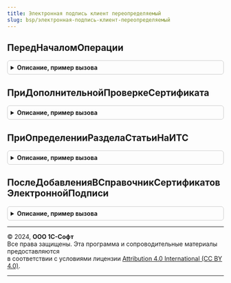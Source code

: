 ```yaml
---
title: Электронная подпись клиент переопределяемый
slug: bsp/электронная-подпись-клиент-переопределяемый
---
```



## ПередНачаломОперации
<details style="margin: 1em 0; padding: 0.5em; border: 1px solid #ccc; border-radius: 6px;">

<summary style="font-weight: bold; cursor: pointer;">Описание, пример вызова</summary>

```bsl

// Вызывается после создания на сервере, но до открытия форм ПодписаниеДанных, РасшифровкаДанных.
// Используется для дополнительных действий, которые требуют серверного вызова, чтобы не
// вызывать сервер лишний раз.
//
// Параметры:
//  Операция          - Строка - строка Подписание или Расшифровка.
//
//  ВходныеПараметры  - Произвольный - значение свойства ПараметрыДополнительныхДействий
//                      параметра ОписаниеДанных методов Подписать, Расшифровать общего
//                      модуля ЭлектроннаяПодписьКлиент.
//
//  ВыходныеПараметры - Произвольный - произвольные данные, которые были возвращены
//                      с сервера из одноименной процедуры общего модуля.
//                      ЭлектроннаяПодписьПереопределяемый.
//
Процедура ПередНачаломОперации(Операция, ВходныеПараметры, ВыходныеПараметры) Экспорт
```

Пример вызова
```bsl
ЭлектроннаяПодписьКлиентПереопределяемый.ПередНачаломОперации(Операция, ВходныеПараметры, ВыходныеПараметры) 
```
</details>

## ПриДополнительнойПроверкеСертификата
<details style="margin: 1em 0; padding: 0.5em; border: 1px solid #ccc; border-radius: 6px;">

<summary style="font-weight: bold; cursor: pointer;">Описание, пример вызова</summary>

```bsl

// Вызывается из формы ПроверкаСертификата, если при создании формы были добавлены дополнительные проверки.
//
// Параметры:
//  Параметры - Структура:
//   * ОжидатьПродолжения   - Булево - возвращаемое значение. Если Истина, тогда дополнительная проверка
//                            будет выполнятся асинхронно, продолжение возобновится после выполнения оповещения.
//                            Начальное значение Ложь.
//   * Оповещение           - ОписаниеОповещения - обработка, которую нужно вызывать для продолжения
//                              после асинхронного выполнения дополнительной проверки.
//   * Сертификат           - СправочникСсылка.СертификатыКлючейЭлектроннойПодписиИШифрования - проверяемый сертификат.
//   * Проверка             - Строка - имя проверки, добавленное в процедуре ПриСозданииФормыПроверкаСертификата
//                              общего модуля ЭлектроннаяПодписьПереопределяемый.
//   * МенеджерКриптографии - МенеджерКриптографии - подготовленный менеджер криптографии для
//                              выполнения проверки.
//                         - Неопределено - если стандартные проверки отключены в процедуре
//                              ПриСозданииФормыПроверкаСертификата общего модуля ЭлектроннаяПодписьПереопределяемый.
//   * ОписаниеОшибки       - Строка - возвращаемое значение. Описание ошибки, полученной при выполнении проверки.
//                              Это описание сможет увидеть пользователь при нажатии на картинку результата.
//   * ЭтоПредупреждение    - Булево - возвращаемое значение. Вид картинки Ошибка/Предупреждение,
//                            начальное значение - Ложь.
//   * Пароль   - Строка - пароль, введенный пользователем.
//                   - Неопределено - если свойство ВводитьПароль установлено в Ложь в процедуре
//                            ПриСозданииФормыПроверкаСертификата общего модуля ЭлектроннаяПодписьПереопределяемый.
//   * РезультатыПроверок   - Структура:
//      * Ключ     - Строка - имя стандартной или дополнительной проверки или имя ошибки. Ключ свойства, содержащего
//                 ошибку, содержит имя проверки с окончанием Ошибка.
//      * Значение - Неопределено - проверка не выполнялась (ОписаниеОшибки осталось Неопределено).
//                 - Булево - результат выполнения дополнительной проверки.
//                 - Строка - когда ключ свойства содержит окончание Ошибка и результат выполненной проверки Ложь,
//                 содержит описание возникшей ошибки.
//
Процедура ПриДополнительнойПроверкеСертификата(Параметры) Экспорт
```

Пример вызова
```bsl
ЭлектроннаяПодписьКлиентПереопределяемый.ПриДополнительнойПроверкеСертификата(Параметры) 
```
</details>

## ПриОпределенииРазделаСтатьиНаИТС
<details style="margin: 1em 0; padding: 0.5em; border: 1px solid #ccc; border-radius: 6px;">

<summary style="font-weight: bold; cursor: pointer;">Описание, пример вызова</summary>

```bsl

// Вызывается при открытии инструкции по работе с программами электронной подписи и шифрования.
//
// Параметры:
//  Раздел - Строка - начальное значение "БухгалтерскийИНалоговыйУчет",
//                    можно указать "УчетВГосударственныхУчреждениях".
//
Процедура ПриОпределенииРазделаСтатьиНаИТС(Раздел) Экспорт
```

Пример вызова
```bsl
ЭлектроннаяПодписьКлиентПереопределяемый.ПриОпределенииРазделаСтатьиНаИТС(Раздел) 
```
</details>

## ПослеДобавленияВСправочникСертификатовЭлектроннойПодписи
<details style="margin: 1em 0; padding: 0.5em; border: 1px solid #ccc; border-radius: 6px;">

<summary style="font-weight: bold; cursor: pointer;">Описание, пример вызова</summary>

```bsl

// Вызывается после интерактивного добавления в справочник сертификатов электронной подписи.
//
// Параметры:
//  Параметры - Структура:
//    * Сертификаты - Массив из Структура:
//     ** НовыйСертификат  - СправочникСсылка.СертификатыКлючейЭлектроннойПодписиИШифрования - добавленный сертификат.
//     ** СтарыйСертификат - СправочникСсылка.СертификатыКлючейЭлектроннойПодписиИШифрования, Неопределено - найденный сертификат
//             с аналогичными свойствами субъекта, подлежащий замене.
//
Процедура ПослеДобавленияВСправочникСертификатовЭлектроннойПодписи(Параметры) Экспорт
```

Пример вызова
```bsl
ЭлектроннаяПодписьКлиентПереопределяемый.ПослеДобавленияВСправочникСертификатовЭлектроннойПодписи(Параметры) 
```
</details>

---

© 2024, **ООО 1С-Софт**  
Все права защищены. Эта программа и сопроводительные материалы предоставляются  
в соответствии с условиями лицензии [Attribution 4.0 International (CC BY 4.0)](https://creativecommons.org/licenses/by/4.0/legalcode).

---
